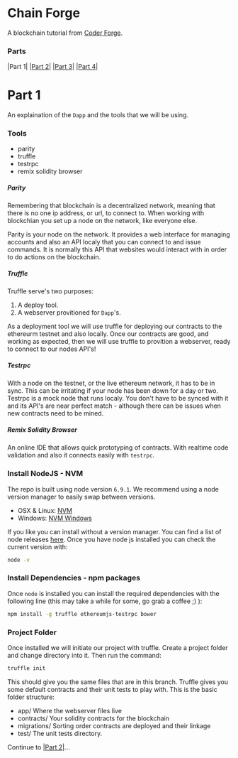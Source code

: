 # Chain Forge

A blockchain tutorial from [Coder Forge](http://coderforge.io).

### Parts
|Part 1|
|[Part 2](https://github.com/coder-forge/chain-forge/tree/part-2)|
|[Part 3](https://github.com/coder-forge/chain-forge/tree/part-3)|
|[Part 4](https://github.com/coder-forge/chain-forge/tree/part-4)|

# Part 1

An explaination of the `Dapp` and the tools that we will be using.


### Tools

 - parity
 - truffle
 - testrpc
 - remix solidity browser

##### Parity

Remembering that blockchain is a decentralized network, meaning that there is
no one ip address, or url, to connect to. When working with blockchian you set
up  a node on the network, like everyone else.

Parity is your node on the network. It provides a web interface for managing
accounts and also an API localy that you can connect to and issue commands. It
is normally this API that websites would interact with in order to do actions
on the blockchain.

##### Truffle

Truffle serve's two purposes:

 1. A deploy tool.
 2. A webserver provitioned for `Dapp`'s.

As a deployment tool we will use truffle for deploying our contracts to the
ethereurm testnet and also locally. Once our contracts are good, and working as
expected, then we will use truffle to provition a webserver, ready to connect
to our nodes API's!

##### Testrpc

With a node on the testnet, or the live ethereum network, it has to be in sync.
This can be irritating if your node has been down for a day or two. Testrpc is
a mock node that runs localy. You don't have to be synced with it and its API's
are near perfect match - although there can be issues when new contracts need to
be mined.

##### Remix Solidity Browser

An online IDE that allows quick prototyping of contracts. With realtime code
validation and also it connects easily with `testrpc`.

### Install NodeJS - NVM

The repo is built using node version `6.9.1`. We recommend using a node version
manager to easily swap between versions.

 - OSX & Linux: [NVM](https://github.com/creationix/nvm#installation)
 - Windows: [NVM Windows](https://github.com/coreybutler/nvm-windows/wiki)

If you like you can install without a version manager. You can find a list of
node releases [here](https://nodejs.org/en/download/releases/). Once you have
node js installed you can check the current version with:

```bash
node -v
```

### Install Dependencies - npm packages

Once `node` is installed you can install the required dependencies with the
following line (this may take a while for some, go grab a coffee ;) ):

```bash
npm install -g truffle ethereumjs-testrpc bower
```

### Project Folder

Once installed we will initiate our project with truffle. Create a project
folder and change directory into it. Then run the command:

```bash
truffle init
```

This should give you the same files that are in this branch. Truffle gives you
some default contracts and their unit tests to play with. This is the basic
folder structure:

 - app/ Where the webserver files live
 - contracts/ Your solidity contracts for the blockchain
 - migrations/ Sorting order contracts are deployed and their linkage
 - test/ The unit tests directory.

Continue to |[Part 2](https://github.com/coder-forge/chain-forge/tree/part-2)|...
